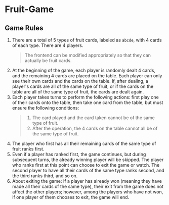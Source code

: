 
# Fruit-Game

## Game Rules

1. There are a total of 5 types of fruit cards, labeled as `abcde`, with 4 cards of each type. There are 4 players.
   > The frontend can be modified appropriately so that they can actually be fruit cards.
2. At the beginning of the game, each player is randomly dealt 4 cards, and the remaining 4 cards are placed on the table. Each player can only see their own cards and the cards on the table. If, after dealing, a player's cards are all of the same type of fruit, or if the cards on the table are all of the same type of fruit, the cards are dealt again.
3. Each player takes turns to perform the following actions: first play one of their cards onto the table, then take one card from the table, but must ensure the following conditions:
   > 1. The card played and the card taken cannot be of the same type of fruit.
   > 2. After the operation, the 4 cards on the table cannot all be of the same type of fruit.
4. The player who first has all their remaining cards of the same type of fruit ranks first.
5. Even if a player has ranked first, the game continues, but during subsequent turns, the already winning player will be skipped. The player who ranks first at this point can choose to exit the game or watch. The second player to have all their cards of the same type ranks second, and the third ranks third, and so on.
6. About exiting the game: If a player has already won (meaning they have made all their cards of the same type), their exit from the game does not affect the other players; however, among the players who have not won, if one player of them chooses to exit, the game will end.
